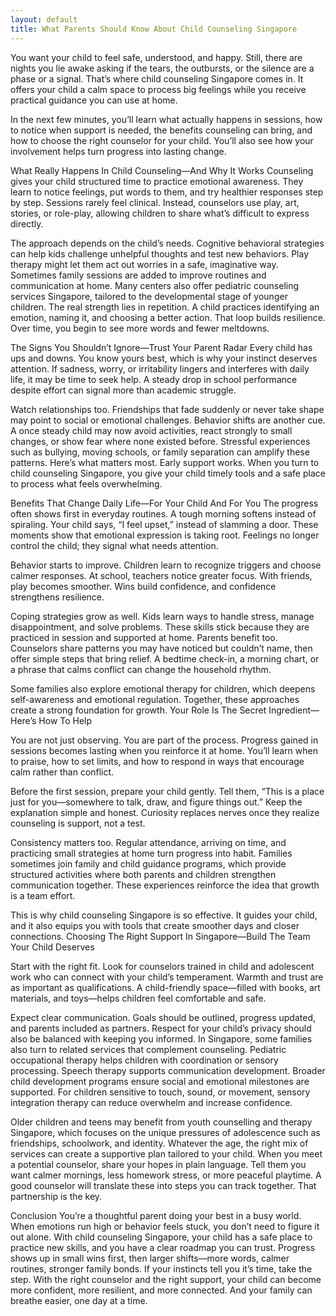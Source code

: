 ```yaml
---
layout: default
title: What Parents Should Know About Child Counseling Singapore
---
```

You want your child to feel safe, understood, and happy. Still, there are nights you lie awake asking if the tears, the outbursts, or the silence are a phase or a signal. That’s where child counseling Singapore comes in. It offers your child a calm space to process big feelings while you receive practical guidance you can use at home.

In the next few minutes, you’ll learn what actually happens in sessions, how to notice when support is needed, the benefits counseling can bring, and how to choose the right counselor for your child. You’ll also see how your involvement helps turn progress into lasting change.

What Really Happens In Child Counseling—And Why It Works
Counseling gives your child structured time to practice emotional awareness. They learn to notice feelings, put words to them, and try healthier responses step by step. Sessions rarely feel clinical. Instead, counselors use play, art, stories, or role-play, allowing children to share what’s difficult to express directly.

The approach depends on the child’s needs. Cognitive behavioral strategies can help kids challenge unhelpful thoughts and test new behaviors. Play therapy might let them act out worries in a safe, imaginative way. Sometimes family sessions are added to improve routines and communication at home. Many centers also offer pediatric counseling services Singapore, tailored to the developmental stage of younger children.
The real strength lies in repetition. A child practices identifying an emotion, naming it, and choosing a better action. That loop builds resilience. Over time, you begin to see more words and fewer meltdowns.

The Signs You Shouldn’t Ignore—Trust Your Parent Radar
Every child has ups and downs. You know yours best, which is why your instinct deserves attention. If sadness, worry, or irritability lingers and interferes with daily life, it may be time to seek help. A steady drop in school performance despite effort can signal more than academic struggle.

Watch relationships too. Friendships that fade suddenly or never take shape may point to social or emotional challenges. Behavior shifts are another cue. A once steady child may now avoid activities, react strongly to small changes, or show fear where none existed before. Stressful experiences such as bullying, moving schools, or family separation can amplify these patterns.
Here’s what matters most. Early support works. When you turn to child counseling Singapore, you give your child timely tools and a safe place to process what feels overwhelming.

Benefits That Change Daily Life—For Your Child And For You
The progress often shows first in everyday routines. A tough morning softens instead of spiraling. Your child says, “I feel upset,” instead of slamming a door. These moments show that emotional expression is taking root. Feelings no longer control the child; they signal what needs attention.

Behavior starts to improve. Children learn to recognize triggers and choose calmer responses. At school, teachers notice greater focus. With friends, play becomes smoother. Wins build confidence, and confidence strengthens resilience.

Coping strategies grow as well. Kids learn ways to handle stress, manage disappointment, and solve problems. These skills stick because they are practiced in session and supported at home. Parents benefit too. Counselors share patterns you may have noticed but couldn’t name, then offer simple steps that bring relief. A bedtime check-in, a morning chart, or a phrase that calms conflict can change the household rhythm.

Some families also explore emotional therapy for children, which deepens self-awareness and emotional regulation. Together, these approaches create a strong foundation for growth.
Your Role Is The Secret Ingredient—Here’s How To Help

You are not just observing. You are part of the process. Progress gained in sessions becomes lasting when you reinforce it at home. You’ll learn when to praise, how to set limits, and how to respond in ways that encourage calm rather than conflict.

Before the first session, prepare your child gently. Tell them, “This is a place just for you—somewhere to talk, draw, and figure things out.” Keep the explanation simple and honest. Curiosity replaces nerves once they realize counseling is support, not a test.

Consistency matters too. Regular attendance, arriving on time, and practicing small strategies at home turn progress into habit. Families sometimes join family and child guidance programs, which provide structured activities where both parents and children strengthen communication together. These experiences reinforce the idea that growth is a team effort.

This is why child counseling Singapore is so effective. It guides your child, and it also equips you with tools that create smoother days and closer connections.
Choosing The Right Support In Singapore—Build The Team Your Child Deserves

Start with the right fit. Look for counselors trained in child and adolescent work who can connect with your child’s temperament. Warmth and trust are as important as qualifications. A child-friendly space—filled with books, art materials, and toys—helps children feel comfortable and safe.

Expect clear communication. Goals should be outlined, progress updated, and parents included as partners. Respect for your child’s privacy should also be balanced with keeping you informed.
In Singapore, some families also turn to related services that complement counseling. Pediatric occupational therapy helps children with coordination or sensory processing. Speech therapy supports communication development. Broader child development programs ensure social and emotional milestones are supported. For children sensitive to touch, sound, or movement, sensory integration therapy can reduce overwhelm and increase confidence.

Older children and teens may benefit from youth counselling and therapy Singapore, which focuses on the unique pressures of adolescence such as friendships, schoolwork, and identity. Whatever the age, the right mix of services can create a supportive plan tailored to your child.
When you meet a potential counselor, share your hopes in plain language. Tell them you want calmer mornings, less homework stress, or more peaceful playtime. A good counselor will translate these into steps you can track together. That partnership is the key.

Conclusion
You’re a thoughtful parent doing your best in a busy world. When emotions run high or behavior feels stuck, you don’t need to figure it out alone. With child counseling Singapore, your child has a safe place to practice new skills, and you have a clear roadmap you can trust. Progress shows up in small wins first, then larger shifts—more words, calmer routines, stronger family bonds.
If your instincts tell you it’s time, take the step. With the right counselor and the right support, your child can become more confident, more resilient, and more connected. And your family can breathe easier, one day at a time.
